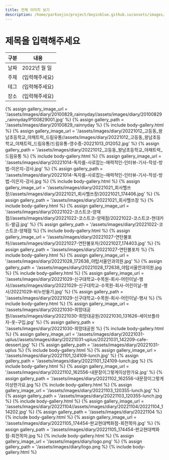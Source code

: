 ```yaml
---
title: 전체 이미지 보기
description: /home/parksejin/project/boyinblue.github.io/assets/images/diary
---
```



제목을 입력해주세요
===


|구분|내용|
|---|---|
|날짜|2022년 월 일|
|주제|(입력해주세요)|
|테그|(입력해주세요)|
|장소|(입력해주세요)|


{% assign gallery_image_url = '/assets/images/diary/20100829_rainnyday//assets/images/diary/20100829_rainnyday/P100829001.jpg' %}
{% assign gallery_path = '/assets/images/diary/20100829_rainnyday %}
{% include body-gallery.html %}
{% assign gallery_image_url = '/assets/images/diary/20221012_고등동_왕남초등학교_야채트럭_드림유통//assets/images/diary/20221012_고등동_왕남초등학교_야채트럭_드림유통/드림유통-영수증-20221013_012052.jpg' %}
{% assign gallery_path = '/assets/images/diary/20221012_고등동_왕남초등학교_야채트럭_드림유통 %}
{% include body-gallery.html %}
{% assign gallery_image_url = '/assets/images/diary/20221014-독자를-사로잡는-매력적인-인터뷰-기사-작성-방법-이은지-강사.jpg' %}
{% assign gallery_path = '/assets/images/diary/20221014-독자를-사로잡는-매력적인-인터뷰-기사-작성-방법-이은지-강사.jpg %}
{% include body-gallery.html %}
{% assign gallery_image_url = '/assets/images/diary/20221021_회사헬쓰장//assets/images/diary/20221021_회사헬쓰장/20221021_174406.jpg' %}
{% assign gallery_path = '/assets/images/diary/20221021_회사헬쓰장 %}
{% include body-gallery.html %}
{% assign gallery_image_url = '/assets/images/diary/20221022-코스트코-양재점//assets/images/diary/20221022-코스트코-양재점/20221022-코스트코-현대카드-발급.jpg' %}
{% assign gallery_path = '/assets/images/diary/20221022-코스트코-양재점 %}
{% include body-gallery.html %}
{% assign gallery_image_url = '/assets/images/diary/20221027-연탄불포차//assets/images/diary/20221027-연탄불포차/20221027_174403.jpg' %}
{% assign gallery_path = '/assets/images/diary/20221027-연탄불포차 %}
{% include body-gallery.html %}
{% assign gallery_image_url = '/assets/images/diary/20221028_172638_야탑서울안과의원.jpg' %}
{% assign gallery_path = '/assets/images/diary/20221028_172638_야탑서울안과의원.jpg %}
{% include body-gallery.html %}
{% assign gallery_image_url = '/assets/images/diary/20221029-신구대학교-수목원-회사-어린이날-행사//assets/images/diary/20221029-신구대학교-수목원-회사-어린이날-행사/20221029-비누만들기.jpg' %}
{% assign gallery_path = '/assets/images/diary/20221029-신구대학교-수목원-회사-어린이날-행사 %}
{% include body-gallery.html %}
{% assign gallery_image_url = '/assets/images/diary/20221030-희망대공원//assets/images/diary/20221030-희망대공원/20221030_131626-세이브플라자-옷-구입.jpg' %}
{% assign gallery_path = '/assets/images/diary/20221030-희망대공원 %}
{% include body-gallery.html %}
{% assign gallery_image_url = '/assets/images/diary/20221031-uplus//assets/images/diary/20221031-uplus/20221031_142209-cafe-dessert.jpg' %}
{% assign gallery_path = '/assets/images/diary/20221031-uplus %}
{% include body-gallery.html %}
{% assign gallery_image_url = '/assets/images/diary/20221101_124109-lunch.jpg' %}
{% assign gallery_path = '/assets/images/diary/20221101_124109-lunch.jpg %}
{% include body-gallery.html %}
{% assign gallery_image_url = '/assets/images/diary/20221102_162556-내문장이그렇게이상한가요.jpg' %}
{% assign gallery_path = '/assets/images/diary/20221102_162556-내문장이그렇게이상한가요.jpg %}
{% include body-gallery.html %}
{% assign gallery_image_url = '/assets/images/diary/20221103_120355-lunch.jpg' %}
{% assign gallery_path = '/assets/images/diary/20221103_120355-lunch.jpg %}
{% include body-gallery.html %}
{% assign gallery_image_url = '/assets/images/diary/20221104//assets/images/diary/20221104/20221104_114202.jpg' %}
{% assign gallery_path = '/assets/images/diary/20221104 %}
{% include body-gallery.html %}
{% assign gallery_image_url = '/assets/images/diary/20221105_174454-판교현대백화점-회전목마.jpg' %}
{% assign gallery_path = '/assets/images/diary/20221105_174454-판교현대백화점-회전목마.jpg %}
{% include body-gallery.html %}
{% assign gallery_image_url = '/assets/images/diary/logo.png' %}
{% assign gallery_path = '/assets/images/diary/logo.png %}
{% include body-gallery.html %}
